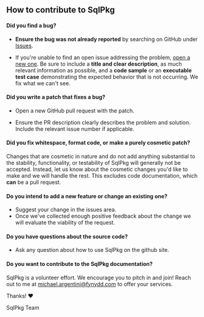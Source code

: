 ## How to contribute to SqlPkg

#### **Did you find a bug?**

* **Ensure the bug was not already reported** by searching on GitHub under [Issues](https://github.com/fynydd/Fynydd.SqlPkg/issues).

* If you're unable to find an open issue addressing the problem, [open a new one](https://github.com/fynydd/Fynydd.SqlPkg/issues/new). Be sure to include a **title and clear description**, as much relevant information as possible, and a **code sample** or an **executable test case** demonstrating the expected behavior that is not occurring. We fix what we can't see.

#### **Did you write a patch that fixes a bug?**

* Open a new GitHub pull request with the patch.

* Ensure the PR description clearly describes the problem and solution. Include the relevant issue number if applicable.

#### **Did you fix whitespace, format code, or make a purely cosmetic patch?**

Changes that are cosmetic in nature and do not add anything substantial to the stability, functionality, or testability of SqlPkg will generally not be accepted. Instead, let us know about the cosmetic changes you'd like to make and we will handle the rest. This excludes code documentation, which **can** be a pull request.

#### **Do you intend to add a new feature or change an existing one?**

* Suggest your change in the issues area.
* Once we've collected enough positive feedback about the change we will evaluate the viability of the request.

#### **Do you have questions about the source code?**

* Ask any question about how to use SqlPkg on the github site.

#### **Do you want to contribute to the SqlPkg documentation?**

SqlPkg is a volunteer effort. We encourage you to pitch in and join! Reach out to me at michael.argentini@fynydd.com to offer your services.

Thanks! :heart:

SqlPkg Team
